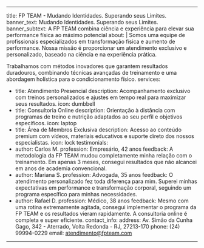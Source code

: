 
---
title: FP TEAM - Mudando Identidades. Superando seus Limites.
banner_text: Mudando Identidades. Superando seus Limites.
banner_subtext: A FP TEAM combina ciência e experiência para elevar sua performance física ao máximo potencial
about: |
  Somos uma equipe de profissionais especializados em transformação física e aumento de performance. Nossa missão é proporcionar um atendimento exclusivo e personalizado, baseado na ciência e na experiência prática.
  
  Trabalhamos com métodos inovadores que garantem resultados duradouros, combinando técnicas avançadas de treinamento e uma abordagem holística para o condicionamento físico.
services:
  - title: Atendimento Presencial
    description: Acompanhamento exclusivo com treinos personalizados e ajustes em tempo real para maximizar seus resultados.
    icon: dumbbell
  - title: Consultoria Online
    description: Orientação à distância com programas de treino e nutrição adaptados ao seu perfil e objetivos específicos.
    icon: laptop
  - title: Área de Membros Exclusiva
    description: Acesso ao conteúdo premium com vídeos, materiais educativos e suporte direto dos nossos especialistas.
    icon: lock
testimonials:
  - author: Carlos M.
    profession: Empresário, 42 anos
    feedback: A metodologia da FP TEAM mudou completamente minha relação com o treinamento. Em apenas 3 meses, consegui resultados que não alcancei em anos de academia convencional.
  - author: Mariana S.
    profession: Advogada, 35 anos
    feedback: O atendimento personalizado fez toda diferença para mim. Superei minhas expectativas em performance e transformação corporal, seguindo um programa específico para minhas necessidades.
  - author: Rafael D.
    profession: Médico, 38 anos
    feedback: Mesmo com uma rotina extremamente agitada, consegui implementar o programa da FP TEAM e os resultados vieram rapidamente. A consultoria online é completa e super eficiente.
contact_info:
  address: Av. Simão da Cunha Gago, 342 - Aterrado, Volta Redonda - RJ, 27213-170
  phone: (24) 99994-0229
  email: atendimento@fpteam.com
---
